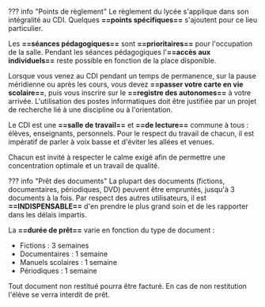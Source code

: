 ??? info "Points de règlement"
    Le règlement du lycée s'applique dans son intégralité au CDI. Quelques **==points spécifiques==** s'ajoutent pour ce lieu particulier.

Les **==séances pédagogiques==** sont **==prioritaires==** pour l'occupation de la salle.
Pendant les séances pédagogiques l'**==accès aux individuels==** reste possible en fonction de la place disponible.
    
Lorsque vous venez au CDI pendant un temps de permanence, sur la pause méridienne ou après les cours, vous devez **==passer votre carte en vie scolaire==**, puis vous inscrire sur le **==registre des autonomes==** à votre arrivée. L'utilisation des postes informatiques doit être justifiée par un projet de recherche lié à une discipline ou à l'orientation.
    
Le CDI est une **==salle de travail==** et **==de lecture==** commune à tous : élèves, enseignants, personnels. Pour le respect du travail de chacun, il est impératif de parler à voix basse et d'éviter les allées et venues.

Chacun est invité à respecter le calme exigé afin de permettre une concentration optimale et un travail de qualité.


??? info "Prêt des documents"
    La plupart des documents (fictions, documentaires, périodiques, DVD) peuvent être empruntés, jusqu'à 3 documents à la fois.
Par respect des autres utilisateurs, il est **==INDISPENSABLE==** d'en prendre le plus grand soin et de les rapporter dans les délais impartis.
    
La **==durée de prêt==** varie en fonction du type de document :

* Fictions : 3 semaines
* Documentaires : 1 semaine
* Manuels scolaires : 1 semaine
* Périodiques : 1 semaine

Tout document non restitué pourra être facturé.
En cas de non restitution l'élève se verra interdit de prêt.
